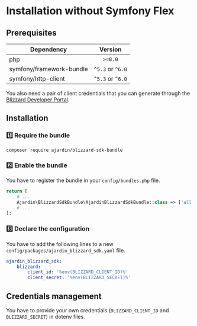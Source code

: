 # Installation without Symfony Flex

## Prerequisites
| Dependency               |     Version      |
|--------------------------|:----------------:|
| php                      |     `>=8.0`      |
| symfony/framework-bundle | `^5.3` or `^6.0` |
| symfony/http-client      | `^5.3` or `^6.0` |

You also need a pair of client credentials that you can generate through the
[Blizzard Developer Portal](https://develop.battle.net/access/clients).

## Installation

### :one: Require the bundle

```shell
composer require ajardin/blizzard-sdk-bundle
```

### :two: Enable the bundle
You have to register the bundle in your `config/bundles.php` file.

```php
return [
    # ...
    Ajardin\BlizzardSdkBundle\AjardinBlizzardSdkBundle::class => ['all' => true],
    # ...
];
```

### :three: Declare the configuration
You have to add the following lines to a new `config/packages/ajardin_blizzard_sdk.yaml` file.

```yaml
ajardin_blizzard_sdk:
    blizzard:
        client_id: '%env(BLIZZARD_CLIENT_ID)%'
        client_secret: '%env(BLIZZARD_SECRET)%'
```

## Credentials management
You have to provide your own credentials (`BLIZZARD_CLIENT_ID` and `BLIZZARD_SECRET`) in dotenv files.
